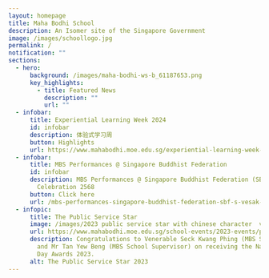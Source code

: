 ```yaml
---
layout: homepage
title: Maha Bodhi School
description: An Isomer site of the Singapore Government
image: /images/schoollogo.jpg
permalink: /
notification: ""
sections:
  - hero:
      background: /images/maha-bodhi-ws-b_61187653.png
      key_highlights:
        - title: Featured News
          description: ""
          url: ""
  - infobar:
      title: Experiential Learning Week 2024
      id: infobar
      description: 体验式学习周
      button: Highlights
      url: https://www.mahabodhi.moe.edu.sg/experiential-learning-week-2024/
  - infobar:
      title: MBS Performances @ Singapore Buddhist Federation
      id: infobar
      description: MBS Performances @ Singapore Buddhist Federation (SBF)’s Vesak Day
        Celebration 2568
      button: Click here
      url: /mbs-performances-singapore-buddhist-federation-sbf-s-vesak-day-celebration-2568/
  - infopic:
      title: The Public Service Star
      image: /images/2023 public service star with chinese character  v5.png
      url: https://www.mahabodhi.moe.edu.sg/school-events/2023-events/permalink/
      description: Congratulations to Venerable Seck Kwang Phing (MBS SMC Chairperson)
        and Mr Tan Yew Beng (MBS School Supervisor) on receiving the National
        Day Awards 2023.
      alt: The Public Service Star 2023
---
```

